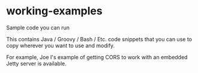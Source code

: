 # working-examples
Sample code you can run

This contains Java / Groovy / Bash / Etc. code snippets
that you can use to copy wherever you want to use and
modify.

For example, Joe I's example of getting CORS to work with
an embedded Jetty server is available.

